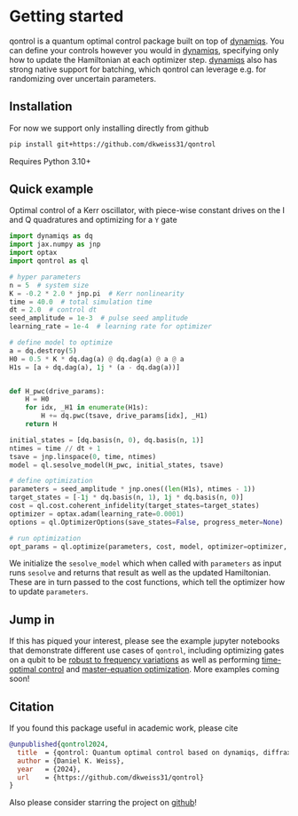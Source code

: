 # Getting started

qontrol is a quantum optimal control package built on top of [dynamiqs](https://github.com/dynamiqs/dynamiqs). You can define your controls however you would in [dynamiqs](https://github.com/dynamiqs/dynamiqs), specifying only how to update the Hamiltonian at each optimizer step. [dynamiqs](https://github.com/dynamiqs/dynamiqs) also has strong native support for batching, which qontrol can leverage e.g. for randomizing over uncertain parameters.

## Installation

For now we support only installing directly from github
```bash
pip install git+https://github.com/dkweiss31/qontrol
```

Requires Python 3.10+

## Quick example

Optimal control of a Kerr oscillator, with piece-wise constant drives on the I and Q quadratures and optimizing for a `Y` gate

```python
import dynamiqs as dq
import jax.numpy as jnp
import optax
import qontrol as ql

# hyper parameters
n = 5  # system size
K = -0.2 * 2.0 * jnp.pi  # Kerr nonlinearity
time = 40.0  # total simulation time
dt = 2.0  # control dt
seed_amplitude = 1e-3  # pulse seed amplitude
learning_rate = 1e-4  # learning rate for optimizer

# define model to optimize
a = dq.destroy(5)
H0 = 0.5 * K * dq.dag(a) @ dq.dag(a) @ a @ a
H1s = [a + dq.dag(a), 1j * (a - dq.dag(a))]


def H_pwc(drive_params):
    H = H0
    for idx, _H1 in enumerate(H1s):
        H += dq.pwc(tsave, drive_params[idx], _H1)
    return H

initial_states = [dq.basis(n, 0), dq.basis(n, 1)]
ntimes = time // dt + 1
tsave = jnp.linspace(0, time, ntimes)
model = ql.sesolve_model(H_pwc, initial_states, tsave)

# define optimization
parameters = seed_amplitude * jnp.ones((len(H1s), ntimes - 1))
target_states = [-1j * dq.basis(n, 1), 1j * dq.basis(n, 0)]
cost = ql.cost.coherent_infidelity(target_states=target_states)
optimizer = optax.adam(learning_rate=0.0001)
options = ql.OptimizerOptions(save_states=False, progress_meter=None)

# run optimization
opt_params = ql.optimize(parameters, cost, model, optimizer=optimizer, options=options)
```
We initialize the `sesolve_model` which when called with `parameters` as input runs `sesolve`
and returns that result as well as the updated Hamiltonian. These are in turn passed to 
the cost functions, which tell the optimizer how to update `parameters`.

## Jump in

If this has piqued your interest, please see the example jupyter notebooks that demonstrate different use cases of `qontrol`, including optimizing gates on a qubit to be [robust to frequency variations](examples/qubit) as well as performing [time-optimal control](examples/Kerr_oscillator#time-optimal-control) and [master-equation optimization](examples/Kerr_oscillator#master-equation-optimization). More examples coming soon!

## Citation

If you found this package useful in academic work, please cite

```bibtex
@unpublished{qontrol2024,
  title  = {qontrol: Quantum optimal control based on dynamiqs, diffrax and JAX},
  author = {Daniel K. Weiss},
  year   = {2024},
  url    = {https://github.com/dkweiss31/qontrol}
}
```

Also please consider starring the project on [github](https://github.com/dkweiss31/qontrol/)!